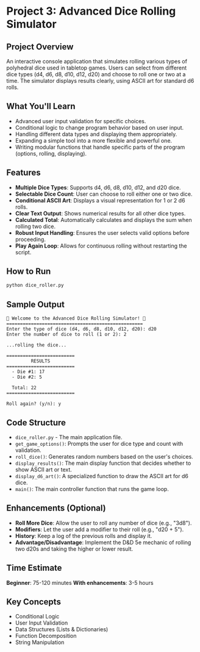 # Project 3: Advanced Dice Rolling Simulator

## Project Overview
An interactive console application that simulates rolling various types of polyhedral dice used in tabletop games. Users can select from different dice types (d4, d6, d8, d10, d12, d20) and choose to roll one or two at a time. The simulator displays results clearly, using ASCII art for standard d6 rolls.

## What You'll Learn
- Advanced user input validation for specific choices.
- Conditional logic to change program behavior based on user input.
- Handling different data types and displaying them appropriately.
- Expanding a simple tool into a more flexible and powerful one.
- Writing modular functions that handle specific parts of the program (options, rolling, displaying).

## Features
- **Multiple Dice Types**: Supports d4, d6, d8, d10, d12, and d20 dice.
- **Selectable Dice Count**: User can choose to roll either one or two dice.
- **Conditional ASCII Art**: Displays a visual representation for 1 or 2 d6 rolls.
- **Clear Text Output**: Shows numerical results for all other dice types.
- **Calculated Total**: Automatically calculates and displays the sum when rolling two dice.
- **Robust Input Handling**: Ensures the user selects valid options before proceeding.
- **Play Again Loop**: Allows for continuous rolling without restarting the script.

## How to Run
```bash
python dice_roller.py
```

## Sample Output
```
🎲 Welcome to the Advanced Dice Rolling Simulator! 🎲
==================================================
Enter the type of dice (d4, d6, d8, d10, d12, d20): d20
Enter the number of dice to roll (1 or 2): 2

...rolling the dice...

=========================
         RESULTS
=========================
  - Die #1: 17
  - Die #2: 5

  Total: 22
=========================

Roll again? (y/n): y
```

## Code Structure
- `dice_roller.py` - The main application file.
- `get_game_options()`: Prompts the user for dice type and count with validation.
- `roll_dice()`: Generates random numbers based on the user's choices.
- `display_results()`: The main display function that decides whether to show ASCII art or text.
- `display_d6_art()`: A specialized function to draw the ASCII art for d6 dice.
- `main()`: The main controller function that runs the game loop.

## Enhancements (Optional)
- **Roll More Dice**: Allow the user to roll any number of dice (e.g., "3d8").
- **Modifiers**: Let the user add a modifier to their roll (e.g., "d20 + 5").
- **History**: Keep a log of the previous rolls and display it.
- **Advantage/Disadvantage**: Implement the D&D 5e mechanic of rolling two d20s and taking the higher or lower result.

## Time Estimate
**Beginner**: 75-120 minutes
**With enhancements**: 3-5 hours

## Key Concepts
- Conditional Logic
- User Input Validation
- Data Structures (Lists & Dictionaries)
- Function Decomposition
- String Manipulation
